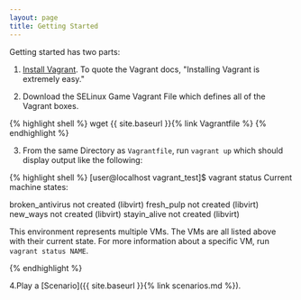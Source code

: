 ```yaml
---
layout: page
title: Getting Started
---
```


Getting started has two parts:

1. [Install Vagrant](https://www.vagrantup.com/downloads.html). To quote the
   Vagrant docs, "Installing Vagrant is extremely easy."

2. Download the SELinux Game Vagrant File which defines all of the Vagrant
   boxes.

{% highlight shell %}
    wget {{ site.baseurl }}{% link Vagrantfile %}
{% endhighlight %}

3. From the same Directory as `Vagrantfile`, run `vagrant up` which should
   display output like the following:

{% highlight shell %}
[user@localhost vagrant_test]$ vagrant status
Current machine states:

broken_antivirus          not created (libvirt)
fresh_pulp                not created (libvirt)
new_ways                  not created (libvirt)
stayin_alive              not created (libvirt)

This environment represents multiple VMs. The VMs are all listed
above with their current state. For more information about a specific
VM, run `vagrant status NAME`.

{% endhighlight %}

4.Play a [Scenario]({{ site.baseurl }}{% link scenarios.md %}).
